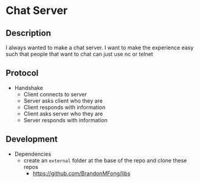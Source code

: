# Chat Server

## Description
I always wanted to make a chat server. I want to make the experience easy such that people that want to chat can just use nc or telnet

## Protocol
- Handshake
	- Client connects to server
	- Server asks client who they are
	- Client responds with information
	- Client asks server who they are
	- Server responds with information

## Development
- Dependencies
    - create an `external` folder at the base of the repo and clone these repos
        - https://github.com/BrandonMFong/libs

